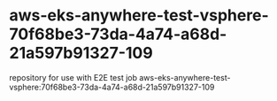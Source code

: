 # aws-eks-anywhere-test-vsphere-70f68be3-73da-4a74-a68d-21a597b91327-109
repository for use with E2E test job aws-eks-anywhere-test-vsphere:70f68be3-73da-4a74-a68d-21a597b91327-109
